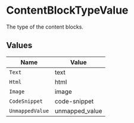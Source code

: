 # ContentBlockTypeValue

The type of the content blocks.


## Values

| Name            | Value           |
| --------------- | --------------- |
| `Text`          | text            |
| `Html`          | html            |
| `Image`         | image           |
| `CodeSnippet`   | code-snippet    |
| `UnmappedValue` | unmapped_value  |